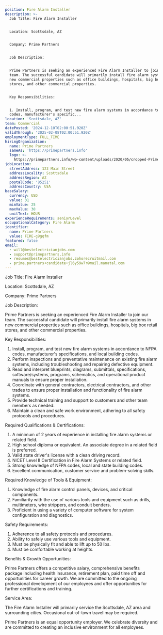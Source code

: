```yaml
---
position: Fire Alarm Installer
description: >-
  Job Title: Fire Alarm Installer


  Location: Scottsdale, AZ


  Company: Prime Partners


  Job Description:


  Prime Partners is seeking an experienced Fire Alarm Installer to join our
  team. The successful candidate will primarily install fire alarm systems in
  new commercial properties such as office buildings, hospitals, big box retail
  stores, and other commercial properties.


  Key Responsibilities:


  1. Install, program, and test new fire alarm systems in accordance to NFPA
  codes, manufacturer's specific...
location: 'Scottsdale, AZ'
team: Commercial
datePosted: '2024-12-10T02:00:51.920Z'
validThrough: '2025-02-08T02:00:51.920Z'
employmentType: FULL_TIME
hiringOrganization:
  name: Prime Partners
  sameAs: 'https://primepartners.info'
  logo: >-
    https://primepartners.info/wp-content/uploads/2020/05/cropped-Prime-Partners-Logo-NO-BG-1-1.png
jobLocation:
  streetAddress: 123 Main Street
  addressLocality: Scottsdale
  addressRegion: AZ
  postalCode: '85251'
  addressCountry: USA
baseSalary:
  currency: USD
  value: 31
  minValue: 25
  maxValue: 38
  unitText: HOUR
experienceRequirements: seniorLevel
occupationalCategory: Fire Alarm
identifier:
  name: Prime Partners
  value: FIRE-g9gqfm
featured: false
email:
  - will@bestelectricianjobs.com
  - support@primepartners.info
  - resumes@bestelectricianjobs.zohorecruitmail.com
  - prime.partners+candidate+jl6y59w7r@mail.manatal.com
---
```




Job Title: Fire Alarm Installer

Location: Scottsdale, AZ

Company: Prime Partners

Job Description:

Prime Partners is seeking an experienced Fire Alarm Installer to join our team. The successful candidate will primarily install fire alarm systems in new commercial properties such as office buildings, hospitals, big box retail stores, and other commercial properties.

Key Responsibilities:

1. Install, program, and test new fire alarm systems in accordance to NFPA codes, manufacturer's specifications, and local building codes.
2. Perform inspections and preventative maintenance on existing fire alarm systems, including troubleshooting and repairing defective equipment.
3. Read and interpret blueprints, diagrams, submittals, specifications, software/systems, programs, schematics, and operational product manuals to ensure proper installation.
4. Coordinate with general contractors, electrical contractors, and other trades to ensure proper installation and functionality of fire alarm systems.
5. Provide technical training and support to customers and other team members as needed.
6. Maintain a clean and safe work environment, adhering to all safety protocols and procedures.

Required Qualifications & Certifications:

1. A minimum of 2 years of experience in installing fire alarm systems or related field.
2. High school diploma or equivalent. An associate degree in a related field is preferred.
3. Valid state driver's license with a clean driving record.
4. NICET Level II Certification in Fire Alarm Systems or related field.
5. Strong knowledge of NFPA codes, local and state building codes.
6. Excellent communication, customer service and problem-solving skills.

Required Knowledge of Tools & Equipment:

1. Knowledge of fire alarm control panels, devices, and critical components.
2. Familiarity with the use of various tools and equipment such as drills, multimeters, wire strippers, and conduit benders.
3. Proficient in using a variety of computer software for system configuration and diagnostics.

Safety Requirements:

1. Adherence to all safety protocols and procedures.
2. Ability to safely use various tools and equipment.
3. Must be physically fit and able to lift up to 50 lbs.
4. Must be comfortable working at heights.

Benefits & Growth Opportunities:

Prime Partners offers a competitive salary, comprehensive benefits package including health insurance, retirement plan, paid time off and opportunities for career growth. We are committed to the ongoing professional development of our employees and offer opportunities for further certifications and training.

Service Area:

The Fire Alarm Installer will primarily service the Scottsdale, AZ area and surrounding cities. Occasional out-of-town travel may be required.

Prime Partners is an equal opportunity employer. We celebrate diversity and are committed to creating an inclusive environment for all employees.